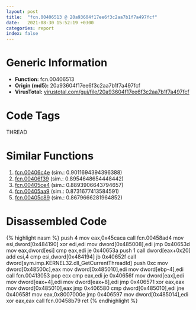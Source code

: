 ```yaml
---
layout: post
title:  "fcn.00406513 @ 20a93604f17ee6f3c2aa7b1f7a497fcf"
date:   2021-08-30 15:52:19 +0300
categories: report
index: false
---
```


# Generic Information
- **Function:** fcn.00406513
- **Origin (md5):** 20a93604f17ee6f3c2aa7b1f7a497fcf
- **VirusTotal:** [virustotal.com/gui/file/20a93604f17ee6f3c2aa7b1f7a497fcf][virustotal_ref]

# Code Tags
<span class="tag" id="THREAD">THREAD</span>


# Similar Functions

1. [fcn.00406c4e][similar_1_ref] (sim.: 0.9011694394396388)
2. [fcn.00406f39][similar_2_ref] (sim.: 0.8954648654448442)
3. [fcn.00405ce4][similar_3_ref] (sim.: 0.8893906643794657)
4. [fcn.00405aa9][similar_4_ref] (sim.: 0.8731677413584591)
5. [fcn.00405c89][similar_5_ref] (sim.: 0.8679666281964852)


# Disassembled Code

{% highlight nasm %}
push 4
mov eax,0x45caca
call fcn.00458ad4
mov esi,dword[0x484190]
xor edi,edi
mov dword[0x485008],edi
jmp 0x40653d
mov eax,dword[esi]
cmp eax,edi
je 0x40653a
push 1
call dword[eax+0x20]
add esi,4
cmp esi,dword[0x484194]
jb 0x40652f
call dword[sym.imp.KERNEL32.dll_GetCurrentThreadId]
push 0xc
mov dword[0x48500c],eax
mov dword[0x485010],edi
mov dword[ebp-4],edi
call fcn.00413053
pop ecx
cmp eax,edi
je 0x40656f
mov dword[eax],edi
mov dword[eax+4],edi
mov dword[eax+8],edi
jmp 0x406571
xor eax,eax
mov dword[0x485010],eax
jmp 0x406580
cmp dword[0x485010],edi
jne 0x40658f
mov eax,0x8007000e
jmp 0x406597
mov dword[0x485014],edi
xor eax,eax
call fcn.00458b79
ret 
{% endhighlight %}


[similar_1_ref]: /report/fcn.00406c4e@820356b443df86d107b675e725c13af0
[similar_2_ref]: /report/fcn.00406f39@f5b8476c36459986b226c45654aeb016
[similar_3_ref]: /report/fcn.00405ce4@e16f74a2849182d98050864255e902f8
[similar_4_ref]: /report/fcn.00405aa9@0b645351d6df77d56852ad106e75fced
[similar_5_ref]: /report/fcn.00405c89@214019fc1439a81af54ff417c477f8dc
[virustotal_ref]: https://www.virustotal.com/gui/file/20a93604f17ee6f3c2aa7b1f7a497fcf